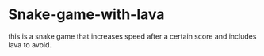 # Snake-game-with-lava
this is a snake game that increases speed after a certain score and includes lava to avoid. 
